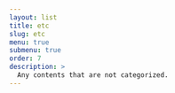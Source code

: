 ```yaml
---
layout: list
title: etc
slug: etc
menu: true
submenu: true
order: 7
description: >
  Any contents that are not categorized.
---
```

